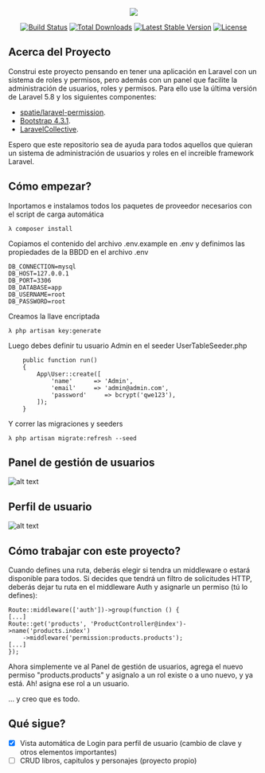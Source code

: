 <p align="center"><img src="https://laravel.com/assets/img/components/logo-laravel.svg"></p>

<p align="center">
<a href="https://travis-ci.org/laravel/framework"><img src="https://travis-ci.org/laravel/framework.svg" alt="Build Status"></a>
<a href="https://packagist.org/packages/laravel/framework"><img src="https://poser.pugx.org/laravel/framework/d/total.svg" alt="Total Downloads"></a>
<a href="https://packagist.org/packages/laravel/framework"><img src="https://poser.pugx.org/laravel/framework/v/stable.svg" alt="Latest Stable Version"></a>
<a href="https://packagist.org/packages/laravel/framework"><img src="https://poser.pugx.org/laravel/framework/license.svg" alt="License"></a>
</p>

## Acerca del Proyecto

Construi este proyecto pensando en tener una aplicación en Laravel con un sistema de roles y permisos, pero además con un panel que facilite la administración de usuarios, roles y permisos. Para ello use la última versión de Laravel 5.8 y los siguientes componentes:

- [spatie/laravel-permission](https://github.com/spatie/laravel-permission).
- [Bootstrap 4.3.1](https://github.com/twbs/bootstrap).
- [LaravelCollective](https://laravelcollective.com/).

Espero que este repositorio sea de ayuda para todos aquellos que quieran un sistema de administración de usuarios y roles en el increible framework Laravel.

## Cómo empezar?

Inportamos e instalamos todos los paquetes de proveedor necesarios con el script de carga automática


```
λ composer install
```
Copiamos el contenido del archivo .env.example en .env y definimos las propiedades de la BBDD en el archivo .env

```
DB_CONNECTION=mysql
DB_HOST=127.0.0.1
DB_PORT=3306
DB_DATABASE=app
DB_USERNAME=root
DB_PASSWORD=root
```
Creamos la llave encriptada

```
λ php artisan key:generate
```
Luego debes definir tu usuario Admin en el seeder UserTableSeeder.php

```
    public function run()
    {
        App\User::create([
            'name'      => 'Admin',
            'email'     => 'admin@admin.com',
            'password'     => bcrypt('qwe123'),
        ]);
    }
```
Y correr las migraciones y seeders
```
λ php artisan migrate:refresh --seed
```
## Panel de gestión de usuarios

![alt text](https://i.imgur.com/mIR4gfw.png)

## Perfil de usuario

![alt text](https://i.imgur.com/LCa9gva.png)

## Cómo trabajar con este proyecto?

Cuando defines una ruta, deberás elegir si tendra un middleware o estará disponible para todos. Si decides que tendrá un filtro de solicitudes HTTP, deberás dejar tu ruta en el middleware Auth y asignarle un permiso (tú lo defines):

```
Route::middleware(['auth'])->group(function () {
[...]
Route::get('products', 'ProductController@index')->name('products.index')
	->middleware('permission:products.products');
[...]
});
```
Ahora simplemente ve al Panel de gestión de usuarios, agrega el nuevo permiso "products.products" y asignalo a un rol existe o a uno nuevo, y ya está. Ah! asigna ese rol a un usuario.

... y creo que es todo.

## Qué sigue?

- [x] Vista automática de Login para perfil de usuario (cambio de clave y otros elementos importantes) 
- [ ] CRUD libros, capitulos y personajes (proyecto propio)
